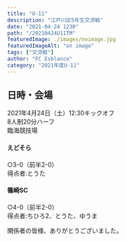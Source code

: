 ```yaml
---
title: "U-11"
description: "江戸川区5年生交流戦"
date: "2021-04-24 1230"
path: "/20210424U11TM"
featuredImage: ./images/noimage.jpg
featuredImageAlt: "on image"
tags: ["交流戦"]
author: "FC Esblanco"
category: "2021年度U-11"
---
```




## 日時・会場

2021年4月24日（土）12:30キックオフ  
8人制20分ハーフ  
臨海競技場

#### えどそら
○3-0（前半2-0）    
得点者:とうた


#### 篠崎SC
○4-0（前半2-0）   
得点者:ちひろ2、とうた、ゆうま



関係者の皆様、ありがとうございました。
